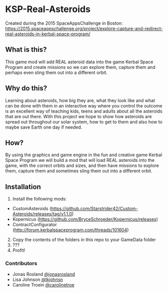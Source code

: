 # KSP-Real-Asteroids

Created during the 2015 SpaceAppsChallenge in Boston: https://2015.spaceappschallenge.org/project/explore-capture-and-redirect-real-asteroids-in-kerbal-space-program/

## What is this?

This game mod will add REAL asteroid data into the game Kerbal Space Program and create missions so we can explore them, capture them and perhaps even sling them out into a different orbit.

## Why do this?

Learning about asteroids, how big they are, what they look like and what can be done with them in an interactive way where you control the outcome is an excellent way of teaching kids, teens and adults about all the asteroids that are out there. With this project we hope to show how asteroids are spread out throughout our solar system, how to get to them and also how to maybe save Earth one day if needed.

## How?

By using the graphics and game engine in the fun and creative game Kerbal Space Program we will build a mod that will load REAL asteroids into the game, with the correct orbits and sizes, and then have missions to explore them, capture them and sometimes sling them out into a different orbit.

## Installation

1. Install the following mods:
 - CustomAsteroids (https://github.com/Starstrider42/Custom-Asteroids/releases/tag/v1.1.0)
 - Kopernicus (https://github.com/BryceSchroeder/Kopernicus/releases)
 - ContractConfigurator (http://forum.kerbalspaceprogram.com/threads/101604)
2. Copy the contents of the folders in this repo to your GameData folder
3. ???
4. Profit!

### Contributors
 - Jonas Rosland [@jonasrosland](https://twitter.com/jonasrosland)
 - Lisa Johnson [@lkjohnsn](https://twitter.com/lkjohnsn)
 - Caroline Troein [@carolinetroe](https://twitter.com/carolinetroe)
